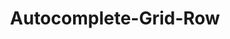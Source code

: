 ---
layout: pattern-lyne.njk
tags: lyne_components_de
key: autocomplete-grid-row-lyne_de
title: Autocomplete-Grid-Row
parent: lyne_components_de
keywords: autocomplete-grid-row
order: 110
excludeInNavigation: true
patternId: sbbAutocomplteGridRow
---